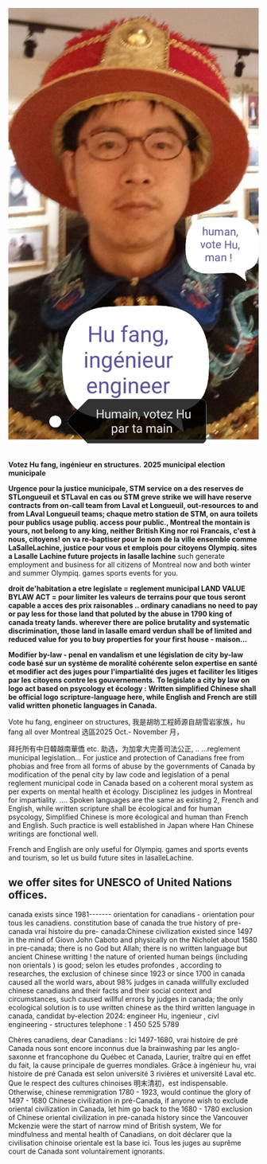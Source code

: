 ![image](https://github.com/United-Nations-Canada/2024-canada-federal-by-election/blob/main/01.jpg) 

**Votez Hu fang, ingénieur en structures.**
**2025 municipal election municipale** 

**Urgence pour la justice municipale,
STM service  on a des reserves de STLongueuil et  STLaval en cas ou STM greve strike we will  have reserve contracts from on-call team from Laval et Longueuil, out-resources to and from LAval Longueuil teams;
chaque metro station de STM, on aura toilets pour publics usage publiq. access pour public., 
Montreal
the montain is yours, not belong to any king, neither British King nor roi Francais, c'est à nous, citoyens! on va re-baptiser pour le nom de la ville ensemble comme
LaSalleLachine,
justice pour vous et emplois pour citoyens 
Olympiq. sites a Lasalle Lachine  future projects in lasalle lachine**
such generate employment and business for all citizens of Montreal now and both winter and summer Olympiq. games sports events for you.

**droit de'habitation a etre legislate = reglement municipal LAND VALUE BYLAW ACT = pour limiter les valeurs de terrains pour que tous seront capable a acces des prix raisonables ..
ordinary canadians no need to pay or pay less for those land that poluted by the abuse in 1790 king of canada treaty lands.
wherever there are police brutality and systematic discrimination, those land in lasalle emard verdun shall be of limited and reduced value for you to buy properties for your first house - maison...**

**Modifier by-law - penal  en vandalism et une législation de city by-law code basé sur un système de moralité cohérente selon expertise en santé et  modifier act des juges pour l'impartialité des juges et faciliter les litiges par les citoyens contre les gouvernements.** 
**To legislate a city by law on logo act based on psycology et écology :**
**Written simplified Chinese shall be official logo scripture-language here, while English and French are still valid written phonetic languages in Canada.**

Vote hu fang, engineer on structures, 
我是胡昉工程師源自胡雪岩家族，hu fang 
all over Montreal 选區2025 Oct.- November 月，

拜托所有中日韓越南華僑 etc. 助选，为加拿大完善司法公正,
..
...reglement  municipal  legislation...
For justice and protection of Canadians free from phobias and free from all forms of abuse by the governments of Canada by modification of the penal city by law  code and legislation of a penal reglement municipal code in Canada based on a coherent moral system as per experts on mental health et écology. 
Disciplinez les judges in Montreal for impartiality.
....
Spoken languages are the same as existing 2,
French and English, while written scripture shall be écological and for human psycology,
Simplified Chinese is more écological and human than French and English.
Such practice is well established in Japan where Han Chinese writings are fonctional well.

French and English are only useful for Olympiq. games and sports events and tourism, so let us build future sites in lasalleLachine.

we offer sites for UNESCO of United Nations offices.
------
canada exists since 1981-------
orientation for canadians - orientation pour tous les canadiens.
constitution base of canada
the true history of pre-canada
vrai histoire du pre- canada:Chinese civilization existed since 1497 in the mind of Giovn John Caboto and physically on the Nicholet about 1580 in pre-canada;
there is no God but Allah; there is no written language but ancient Chinese writting !
the nature of oriented human beings (including non orientals ) is good; 
selon les etudes profondes , according to researches, the exclusion of chinese since 1923 or since 1700 in canada caused all the world wars,
about 98% judges in canada willfully excluded chinese canadians and their facts and their social context and circumstances, such caused willful errors by judges in canada;
the only ecological solution is to use written chinese as the third written language in canada,
candidat by-election 2024: engineer Hu, ingenieur , civl engineering - structures
telephone : 1 450 525 5789

Chères canadiens,  dear Canadians :
Ici 1497-1680, vrai histoire de pré Canada nous sont encore inconnus due la brainwashing par les anglo-saxonne et francophone du Québec et Canada, Laurier, traître qui en effet du fait, la cause principale de guerres mondiales. 
Grâce à ingénieur hu, vrai histoire de pré Canada est selon université 3 rivières et université Laval etc. 
Que le respect des cultures chinoises 明末清初，est indispensable. 
Otherwise, chinese remmigration  1780 - 1923, would continue the glory of 1497 - 1680 Chinese civilization in pré-Canada, if anyone wish to exclude oriental civilization in Canada, let him go back to the 1680 - 1780 exclusion of Chinese oriental civilization in pre-canada history since the Vancouver Mckenzie were the start of narrow mind of British system, 
We for mindfulness and mental health of Canadians, on doit déclarer que la civilisation chinoise orientale est la base ici. 
Tous les juges au suprême court de Canada sont voluntairement ignorants.

